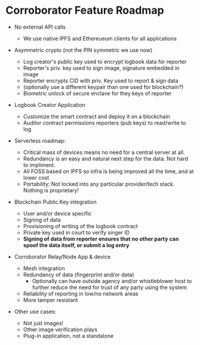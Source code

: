 # Corroborator Feature Roadmap
- No external API calls
  - We use native IPFS and Ethereueum clients for all applications
  
- Asymmetric crypto (not the PIN symmetric we use now)
  - Log creator's public key used to encrypt logbook data for reporter 
  - Reporter's priv. key used to sign image, signature embedded in image
  - Reporter encrypts CID with priv. Key used to report & sign data
  - (optionally use a different keypair than one used for blockchain?)
  - Biometric unlock of secure enclave for they keys of reporter
  
- Logbook Creator Application
  - Customize the smart contract and deploy it on a blockchain
  - Auditor contract permissions reporters (pub keys) to read/write to log

- Serverless roadmap:
  - Critical mass of devices means no need for a central server at all.
  - Redundancy is an easy and natural next step for the data. Not hard to impliment.
  - All FOSS based on IPFS so infra is being improved all the time, and at lower cost
  - Portability: Not locked into any particular provider/tech stack. Nothing is proprietary!
- Blockchain Public Key integration
  - User and/or device specific
  - Signing of data
  - Provisioning of writing of the logbook contract
  - Private key used in court to verify singer ID
  - **Signing of data from reporter ensures that no other party can spoof the data itself, or submit a log entry**
  
- Corroborator Relay/Node App & device
  - Mesh integration
  - Redundancy of data (fingerprint and/or data)
      - Optionally can have outside agency and/or whistleblower host to further reduce the need for trust of any party using the system
  - Reliability of reporting in low/no network areas
  - More tamper resistant

- Other use cases:
  - Not just images!
  - Other image verification plays
  - Plug-in application, not a standalone

